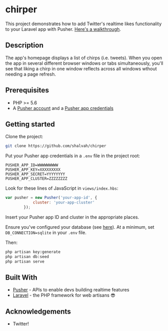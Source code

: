 # chirper
This project demonstrates how to add Twitter's realtime likes functionality to your Laravel app with Pusher. [Here's a walkthrough](https://blog.pusher.com/build-twitter-realtime-likes-feature-with-laravel/).

## Description
The app's homepage displays a list of chirps (i.e. tweets). When you open the app in several different browser windows or tabs simultaneously, you'll see that liking a chirp in one window reflects across all windows wthout needing a page refresh.

## Prerequisites
- PHP >= 5.6
- A [Pusher account](https://pusher.com/signup) and a [Pusher app credentials](http://dashboard.pusher.com/)

## Getting started
Clone the project:

```bash
git clone https://github.com/shalvah/chirper
```

Put your Pusher app credentials in a `.env` file in the project root:
```
PUSHER_APP_ID=WWWWWWWWW
PUSHER_APP_KEY=XXXXXXXXX
PUSHER_APP_SECRET=YYYYYYYY
PUSHER_APP_CLUSTER=ZZZZZZZZ
```

Look for these lines of JavaScript in `views/index.hbs`:
```javascript
var pusher = new Pusher('your-app-id', {
            cluster: 'your-app-cluster'
        });
```
Insert your Pusher app ID and cluster in the appropriate places.

Ensure you've configured your database (see [here](https://laravel.com/docs/5.4/database)). At a minimum, set `DB_CONNECTION=sqlite` in your `.env` file.

Then:

```bash
php artisan key:generate
php artisan db:seed
php artisan serve
```
## Built With

* [Pusher](https://pusher.com/) - APIs to enable devs building realtime features
* [Laravel](http://laravel.com) - the PHP framework for web artisans :sunglasses:

## Acknowledgements

- Twitter!

